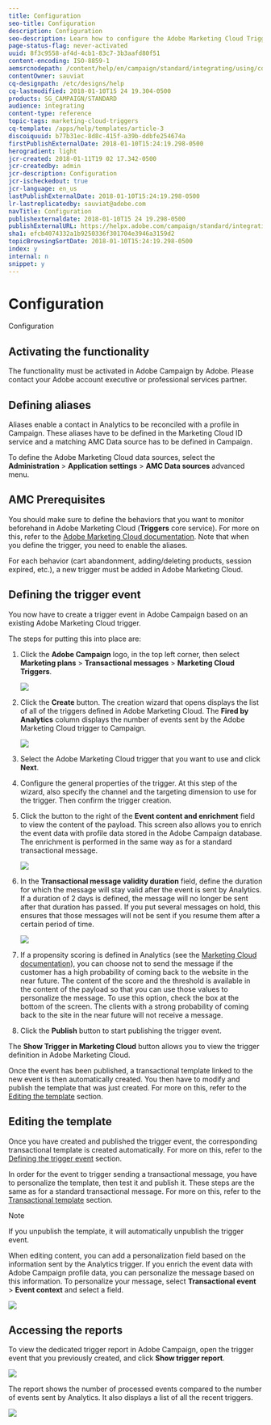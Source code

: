 ```yaml
---
title: Configuration
seo-title: Configuration
description: Configuration
seo-description: Learn how to configure the Adobe Marketing Cloud Triggers integration to start sending personalized deliveries to your customers based on their previous behaviors. 
page-status-flag: never-activated
uuid: 8f3c9558-af4d-4cb1-83c7-3b3aafd80f51
content-encoding: ISO-8859-1
aemsrcnodepath: /content/help/en/campaign/standard/integrating/using/configuration
contentOwner: sauviat
cq-designpath: /etc/designs/help
cq-lastmodified: 2018-01-10T15 24 19.304-0500
products: SG_CAMPAIGN/STANDARD
audience: integrating
content-type: reference
topic-tags: marketing-cloud-triggers
cq-template: /apps/help/templates/article-3
discoiquuid: b77b31ec-8d8c-415f-a39b-ddbfe254674a
firstPublishExternalDate: 2018-01-10T15:24:19.298-0500
herogradient: light
jcr-created: 2018-01-11T19 02 17.342-0500
jcr-createdby: admin
jcr-description: Configuration
jcr-ischeckedout: true
jcr-language: en_us
lastPublishExternalDate: 2018-01-10T15:24:19.298-0500
lr-lastreplicatedby: sauviat@adobe.com
navTitle: Configuration
publishexternaldate: 2018-01-10T15 24 19.298-0500
publishExternalURL: https://helpx.adobe.com/campaign/standard/integrating/using/configuration.html
sha1: efcb4074332a1b9250336f301704e3946a3159d2
topicBrowsingSortDate: 2018-01-10T15:24:19.298-0500
index: y
internal: n
snippet: y
---
```


# Configuration

Configuration

## Activating the functionality

The functionality must be activated in Adobe Campaign by Adobe. Please contact your Adobe account executive or professional services partner.

## Defining aliases

Aliases enable a contact in Analytics to be reconciled with a profile in Campaign. These aliases have to be defined in the Marketing Cloud ID service and a matching AMC Data source has to be defined in Campaign.

To define the Adobe Marketing Cloud data sources, select the **Administration** > **Application settings** > **AMC Data sources** advanced menu.

## AMC Prerequisites

You should make sure to define the behaviors that you want to monitor beforehand in Adobe Marketing Cloud (**Triggers** core service). For more on this, refer to the [Adobe Marketing Cloud documentation](https://marketing.adobe.com/resources/help/en_US/mcloud/t_create-trigger.html). Note that when you define the trigger, you need to enable the aliases.

For each behavior (cart abandonment, adding/deleting products, session expired, etc.), a new trigger must be added in Adobe Marketing Cloud.

## Defining the trigger event

You now have to create a trigger event in Adobe Campaign based on an existing Adobe Marketing Cloud trigger.

The steps for putting this into place are:

1. Click the **Adobe Campaign** logo, in the top left corner, then select **Marketing plans** > **Transactional messages** > **Marketing Cloud Triggers**.

   ![](assets/remarketing_1.png)

1. Click the **Create** button. The creation wizard that opens displays the list of all of the triggers defined in Adobe Marketing Cloud. The **Fired by Analytics** column displays the number of events sent by the Adobe Marketing Cloud trigger to Campaign.

   ![](assets/remarketing_2.png)

1. Select the Adobe Marketing Cloud trigger that you want to use and click **Next**.
1. Configure the general properties of the trigger. At this step of the wizard, also specify the channel and the targeting dimension to use for the trigger. Then confirm the trigger creation.
1. Click the button to the right of the **Event content and enrichment** field to view the content of the payload. This screen also allows you to enrich the event data with profile data stored in the Adobe Campaign database. The enrichment is performed in the same way as for a standard transactional message. 

   ![](assets/remarketing_3.png)

1. In the **Transactional message validity duration** field, define the duration for which the message will stay valid after the event is sent by Analytics. If a duration of 2 days is defined, the message will no longer be sent after that duration has passed. If you put several messages on hold, this ensures that those messages will not be sent if you resume them after a certain period of time.

   ![](assets/remarketing_4.png)

1. If a propensity scoring is defined in Analytics (see the [Marketing Cloud documentation](https://marketing.adobe.com/resources/help/en_US/mcloud/propensity-scoring.html)), you can choose not to send the message if the customer has a high probability of coming back to the website in the near future. The content of the score and the threshold is available in the content of the payload so that you can use those values to personalize the message. To use this option, check the box at the bottom of the screen. The clients with a strong probability of coming back to the site in the near future will not receive a message.
1. Click the **Publish** button to start publishing the trigger event.

The **Show Trigger in Marketing Cloud** button allows you to view the trigger definition in Adobe Marketing Cloud.

Once the event has been published, a transactional template linked to the new event is then automatically created. You then have to modify and publish the template that was just created. For more on this, refer to the [Editing the template](../../start/using/about-templates.md) section.

## Editing the template

Once you have created and published the trigger event, the corresponding transactional template is created automatically. For more on this, refer to the [Defining the trigger event](../../integrating/using/configuration.md#defining-the-trigger-event) section.

In order for the event to trigger sending a transactional message, you have to personalize the template, then test it and publish it. These steps are the same as for a standard transactional message. For more on this, refer to the [Transactional template](../../channels/using/event-transactional-messages.md#personalizing-a-transactional-message) section.

>[!NOTE]
>
>If you unpublish the template, it will automatically unpublish the trigger event.

When editing content, you can add a personalization field based on the information sent by the Analytics trigger. If you enrich the event data with Adobe Campaign profile data, you can personalize the message based on this information. To personalize your message, select **Transactional event** > **Event context** and select a field.

![](assets/remarketing_8.png)

## Accessing the reports

To view the dedicated trigger report in Adobe Campaign, open the trigger event that you previously created, and click **Show trigger report**. 

![](assets/remarketing_9.png)

The report shows the number of processed events compared to the number of events sent by Analytics. It also displays a list of all the recent triggers. 

![](assets/remarketing_10.png)

